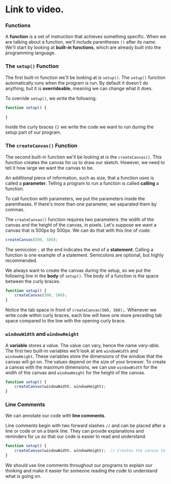# Link to video.

### Functions

A **function** is a set of instruction that achieves something specific. When we are talking about a function, we'll include parentheses `()` after its name. We'll start by looking at **built-in functions**, which are already built into the programming language.

### The `setup()` Function

The first built-in function we'll be looking at is `setup()`. The `setup()` function automatically runs when the program is run. By default it doesn't do anything, but it is **overrideable**, meaning we can change what it does.

To override `setup()`, we write the following:

```javascript
function setup() {
  
}
```

Inside the curly braces `{}` we write the code we want to run during the setup part of our program.

### The `createCanvas()` Function

The second built-in function we'll be looking at is the `createCanvas()`. This function creates the canvas for us to draw our sketch. However, we need to tell it how large we want the canvas to be.

An additional piece of information, such as size, that a function uses is called a **parameter**. Telling a program to run a function is called **calling** a function.

To call function with parameters, we put the parameters inside the parentheses. If there's more than one parameter, we separated them by commas. 

The `createCanvas()` function requires two parameters: the width of the canvas and the height of the canvas, in pixels. Let's suppose we want a canvas that is 500px by 500px. We can do that with this line of code:

```javascript
createCanvas(500, 500);
```

The semicolon `;` at the end indicates the end of a **statement**. Calling a function is one example of a statement. Semicolons are optional, but highly recommended.

We always want to create the canvas during the setup, so we put the following line in the **body** of `setup()`. The body of a function is the space between the curly braces.

```javascript
function setup() {
    createCanvas(500, 500);
}
```

Notice the tab space in front of `createCanvas(500, 500);`. Whenever we write code within curly braces, each line will have one more preceding tab space compared to the line with the opening curly brace. 

### `windowWidth` and `windowHeight`

A **variable** stores a value. The value can vary, hence the name *vary-able*. The first two built-in variables we'll look at are `windowWidth` and `windowHeight`. These variables store the dimensions of the window that the canvas will go on. The values depend on the size of your browser. To create a canvas with the maximum dimensions, we can use `windowWidth` for the width of the canvas and `windowHeight` for the height of the canvas.

```javascript
function setup() {
    createCanvas(windowWidth, windowHeight);
}
```

### Line Comments

We can annotate our code with **line comments**. 

Line comments begin with two forward slashes `//` and can be placed after a line or code or on a blank line.
They can provide explanations and reminders for us so that our code is easier to read and understand.

```js
function setup() {
    createCanvas(windowWidth, windowHeight);  // Creates the canvas to be the maximum size 
}
```

We should use line comments throughout our programs to explain our thinking and make it easier for someone reading the code to understand what is going on.
